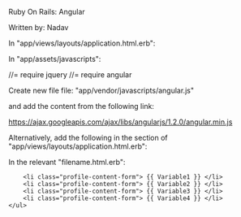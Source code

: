 
Ruby On Rails: Angular

Written by: Nadav

In "app/views/layouts/application.html.erb":

<html ng-app="NameOFApp">
	<head>
	</head>
		<body ng-controller="NameOfAngularController">
        	<script>
	            var app = angular.module('NameOfApp', []);
                app.controller('NameOfAngularController', ['$scope', '$http', function($scope, $http) {
                    $http.get('API_URL').success(function(ReturnObjectName) {
                        $scope.Variable1 = ReturnObjectName.AttributeName;
                        $scope.Variable2 = ReturnObjectName.AttributeName;
                        $scope.Variable4 = ReturnObjectName.AttributeName || "defualut_value";
                        $scope.Variable4 = ReturnObjectName.AttributeName || "defualt_value";
                    });
                }]);
        </script>
	</body>
</html>


In "app/assets/javascripts":

//= require jquery
//= require angular


Create new file file: "app/vendor/javascripts/angular.js"

and add the content from the following link:

https://ajax.googleapis.com/ajax/libs/angularjs/1.2.0/angular.min.js

Alternatively, add the following in the <head> section of "app/views/layouts/application.html.erb":
<script src="https://ajax.googleapis.com/ajax/libs/angularjs/1.2.0/angular.min.js"></script>


In the relevant "filename.html.erb":

		<li class="profile-content-form"> {{ Variable1 }} </li>
		<li class="profile-content-form"> {{ Variable2 }} </li>
		<li class="profile-content-form"> {{ Variable3 }} </li>
		<li class="profile-content-form"> {{ Variable4 }} </li>
	</ul>
</div>

